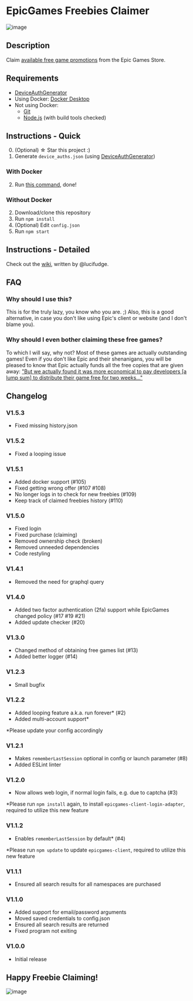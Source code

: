 # EpicGames Freebies Claimer
![image](https://user-images.githubusercontent.com/4411977/74479432-6a6d1b00-4eaf-11ea-930f-1b89e7135887.png)

## Description
Claim [available free game promotions](https://www.epicgames.com/store/free-games) from the Epic Games Store.

## Requirements
* [DeviceAuthGenerator](https://github.com/xMistt/DeviceAuthGenerator/releases)
* Using Docker: [Docker Desktop](https://www.docker.com/products/docker-desktop)
* Not using Docker:
    * [Git](https://git-scm.com/downloads)
    * [Node.js](https://nodejs.org/download/) (with build tools checked)

## Instructions - Quick
0. (Optional) ☆ Star this project :)
1. Generate `device_auths.json` (using [DeviceAuthGenerator](https://github.com/xMistt/DeviceAuthGenerator))

### With Docker
2. Run [this command](https://github.com/Revadike/epicgames-freebies-claimer/wiki/User-Guide-(Docker)#run-efc-via-docker), done!

### Without Docker
2. Download/clone this repository
3. Run `npm install`
4. (Optional) Edit `config.json`
5. Run `npm start`

## Instructions - Detailed
Check out the [wiki](https://github.com/Revadike/epicgames-freebies-claimer/wiki), written by @lucifudge.

## FAQ
### Why should I use this?
This is for the truly lazy, you know who you are. ;)
Also, this is a good alternative, in case you don't like using Epic's client or website (and I don't blame you).

### Why should I even bother claiming these free games?
To which I will say, why not? Most of these games are actually outstanding games! Even if you don't like Epic and their shenanigans, you will be pleased to know that Epic actually funds all the free copies that are given away:  ["But we actually found it was more economical to pay developers [a lump sum] to distribute their game free for two weeks..."](https://arstechnica.com/gaming/2019/03/epic-ceo-youre-going-to-see-lower-prices-on-epic-games-store/)

## Changelog
### V1.5.3
 * Fixed missing history.json

### V1.5.2
 * Fixed a looping issue

### V1.5.1
 * Added docker support (#105)
 * Fixed getting wrong offer (#107 #108)
 * No longer logs in to check for new freebies (#109)
 * Keep track of claimed freebies history (#110)

### V1.5.0
 * Fixed login
 * Fixed purchase (claiming)
 * Removed ownership check (broken)
 * Removed unneeded dependencies
 * Code restyling

### V1.4.1
 * Removed the need for graphql query

### V1.4.0
 * Added two factor authentication (2fa) support while EpicGames changed policy (#17 #19 #21)
 * Added update checker (#20)

### V1.3.0
 * Changed method of obtaining free games list (#13)
 * Added better logger (#14)

### V1.2.3
 * Small bugfix

### V1.2.2
 * Added looping feature a.k.a. run forever* (#2)
 * Added multi-account support*

*Please update your config accordingly

### V1.2.1
 * Makes `rememberLastSession` optional in config or launch parameter (#8)
 * Added ESLint linter

### V1.2.0
 * Now allows web login, if normal login fails, e.g. due to captcha (#3)

*Please run `npm install` again, to install `epicgames-client-login-adapter`, required to utilize this new feature

### V1.1.2
 * Enables `rememberLastSession` by default* (#4)

*Please run `npm update` to update `epicgames-client`, required to utilize this new feature

### V1.1.1
 * Ensured all search results for all namespaces are purchased

### V1.1.0
 * Added support for email/password arguments
 * Moved saved credentials to config.json
 * Ensured all search results are returned
 * Fixed program not exiting

### V1.0.0
 * Initial release

## Happy Freebie Claiming!
![image](https://user-images.githubusercontent.com/4411977/122922274-bb263b00-d363-11eb-8b82-8a3ed6e7e29d.png)
